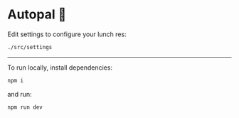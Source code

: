 # Autopal 🥙

Edit settings to configure your lunch res:
```bash
./src/settings
```

---

To run locally, install dependencies:

```bash
npm i
```

and run:

```bash
npm run dev
```

